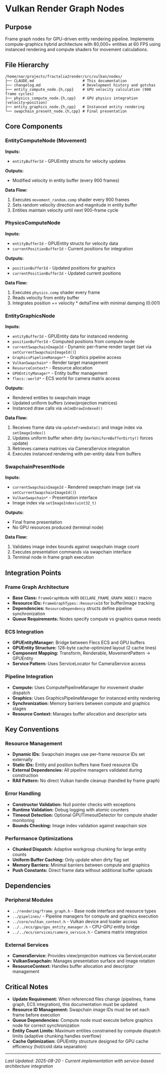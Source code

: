 # Vulkan Render Graph Nodes

## Purpose
Frame graph nodes for GPU-driven entity rendering pipeline. Implements compute-graphics hybrid architecture with 80,000+ entities at 60 FPS using instanced rendering and compute shaders for movement calculations.

## File Hierarchy
```
/home/nar/projects/fractalia2render/src/vulkan/nodes/
├── CLAUDE.md                      # This documentation  
├── changelog.md                   # Development history and gotchas
├── entity_compute_node.{h,cpp}    # GPU velocity calculation (900 frame cycles)
├── physics_compute_node.{h,cpp}   # GPU physics integration (velocity→position)
├── entity_graphics_node.{h,cpp}   # Instanced entity rendering
└── swapchain_present_node.{h,cpp} # Final presentation
```

## Core Components

### EntityComputeNode (Movement)
**Inputs:**
- `entityBufferId` - GPUEntity structs for velocity updates

**Outputs:**
- Modified velocity in entity buffer (every 900 frames)

**Data Flow:**
1. Executes `movement_random.comp` shader every 900 frames
2. Sets random velocity direction and magnitude in entity buffer
3. Entities maintain velocity until next 900-frame cycle

### PhysicsComputeNode  
**Inputs:**
- `entityBufferId` - GPUEntity structs for velocity data
- `currentPositionBufferId` - Current positions for integration

**Outputs:**
- `positionBufferId` - Updated positions for graphics
- `currentPositionBufferId` - Updated current positions

**Data Flow:**
1. Executes `physics.comp` shader every frame
2. Reads velocity from entity buffer
3. Integrates position += velocity * deltaTime with minimal damping (0.001)

### EntityGraphicsNode  
**Inputs:**
- `entityBufferId` - GPUEntity data for instanced rendering
- `positionBufferId` - Computed positions from compute node
- `currentSwapchainImageId` - Dynamic per-frame render target (set via `setCurrentSwapchainImageId()`)
- `GraphicsPipelineManager*` - Graphics pipeline access
- `VulkanSwapchain*` - Render target management
- `ResourceContext*` - Resource allocation
- `GPUEntityManager*` - Entity buffer management
- `flecs::world*` - ECS world for camera matrix access

**Outputs:**
- Rendered entities to swapchain image
- Updated uniform buffers (view/projection matrices)
- Instanced draw calls via `vkCmdDrawIndexed()`

**Data Flow:**
1. Receives frame data via `updateFrameData()` and image index via `setImageIndex()`
2. Updates uniform buffer when dirty (`markUniformBufferDirty()` forces update)
3. Retrieves camera matrices via CameraService integration
4. Executes instanced rendering with per-entity data from buffers

### SwapchainPresentNode
**Inputs:**  
- `currentSwapchainImageId` - Rendered swapchain image (set via `setCurrentSwapchainImageId()`)
- `VulkanSwapchain*` - Presentation interface
- Image index via `setImageIndex(uint32_t)`

**Outputs:**
- Final frame presentation
- No GPU resources produced (terminal node)

**Data Flow:**
1. Validates image index bounds against swapchain image count
2. Executes presentation commands via swapchain interface
3. Terminal node in frame graph execution

## Integration Points

### Frame Graph Architecture
- **Base Class:** `FrameGraphNode` with `DECLARE_FRAME_GRAPH_NODE()` macro
- **Resource IDs:** `FrameGraphTypes::ResourceId` for buffer/image tracking
- **Dependencies:** `ResourceDependency` structs define pipeline synchronization
- **Queue Requirements:** Nodes specify compute vs graphics queue needs

### ECS Integration
- **GPUEntityManager:** Bridge between Flecs ECS and GPU buffers
- **GPUEntity Structure:** 128-byte cache-optimized layout (2 cache lines)
- **Component Mapping:** Transform, Renderable, MovementPattern → GPUEntity
- **Service Pattern:** Uses ServiceLocator for CameraService access

### Pipeline Integration  
- **Compute:** Uses ComputePipelineManager for movement shader dispatch
- **Graphics:** Uses GraphicsPipelineManager for instanced entity rendering
- **Synchronization:** Memory barriers between compute and graphics stages
- **Resource Context:** Manages buffer allocation and descriptor sets

## Key Conventions

### Resource Management
- **Dynamic IDs:** Swapchain images use per-frame resource IDs set externally
- **Static IDs:** Entity and position buffers have fixed resource IDs
- **External Dependencies:** All pipeline managers validated during construction
- **RAII Pattern:** No direct Vulkan handle cleanup (handled by frame graph)

### Error Handling
- **Constructor Validation:** Null pointer checks with exceptions
- **Runtime Validation:** Debug logging with atomic counters
- **Timeout Detection:** Optional GPUTimeoutDetector for compute shader monitoring
- **Bounds Checking:** Image index validation against swapchain size

### Performance Optimizations
- **Chunked Dispatch:** Adaptive workgroup chunking for large entity counts
- **Uniform Buffer Caching:** Only update when dirty flag set
- **Memory Barriers:** Minimal barriers between compute and graphics
- **Push Constants:** Direct frame data without additional buffer uploads

## Dependencies

### Peripheral Modules
- `../rendering/frame_graph.h` - Base node interface and resource types
- `../pipelines/` - Pipeline managers for compute and graphics execution
- `../core/vulkan_context.h` - Vulkan device and loader access
- `../../ecs/gpu/gpu_entity_manager.h` - CPU-GPU entity bridge
- `../../ecs/services/camera_service.h` - Camera matrix integration

### External Services
- **CameraService:** Provides view/projection matrices via ServiceLocator
- **VulkanSwapchain:** Manages presentation surface and image rotation
- **ResourceContext:** Handles buffer allocation and descriptor management

## Critical Notes
- **Update Requirement:** When referenced files change (pipelines, frame graph, ECS integration), this documentation must be updated
- **Resource ID Management:** Swapchain image IDs must be set each frame before execution
- **Queue Dependencies:** Compute node must execute before graphics node for correct synchronization
- **Entity Count Limits:** Maximum entities constrained by compute dispatch limits (adaptive chunking handles overflow)
- **Cache Optimization:** GPUEntity structure designed for GPU cache efficiency (hot/cold data separation)

---
*Last Updated: 2025-08-20 - Current implementation with service-based architecture integration*